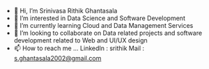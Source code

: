 - 👋 Hi, I’m Srinivasa Rithik Ghantasala
- 👀 I’m interested in Data Science and Software Development
- 🌱 I’m currently learning Cloud and Data Management Services
- 💞️ I’m looking to collaborate on Data related projects and software development related to Web and UI/UX design
- 📫 How to reach me ... LinkedIn : srithik            Mail : s.ghantasala2002@gmail.com


<!---
srithik2002/srithik2002 is a ✨ special ✨ repository because its `README.md` (this file) appears on your GitHub profile.
You can click the Preview link to take a look at your changes.
--->
